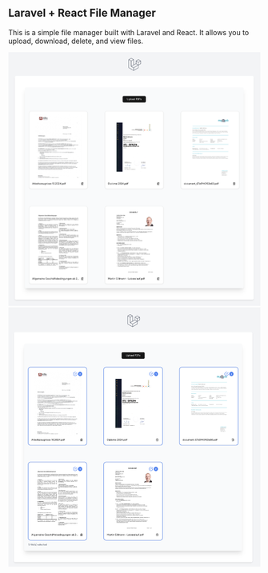 ## Laravel + React File Manager

This is a simple file manager built with Laravel and React. It allows you to upload, download, delete, and view files.

![Screenshot of the app](./screenshot.png)
![Screenshot of the app selected pdfs](./screenshot-selected.png)